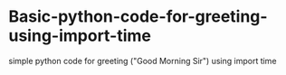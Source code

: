 # Basic-python-code-for-greeting-using-import-time
simple python code for greeting ("Good  Morning Sir") using import time
